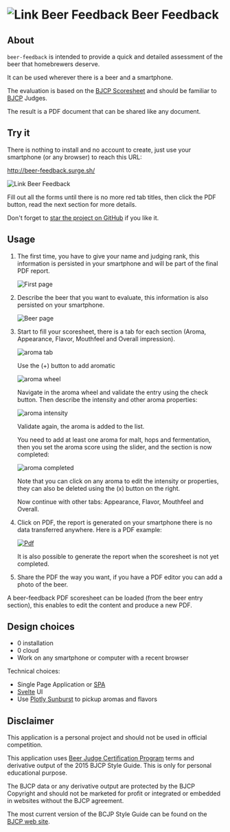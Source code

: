 # ![Link Beer Feedback](./public/favicon-32x32.png) Beer Feedback

## About

`beer-feedback` is intended to provide a quick and detailed assessment of the beer that homebrewers deserve.

It can be used wherever there is a beer and a smartphone.

The evaluation is based on the [BJCP Scoresheet](https://dev.bjcp.org/news/structured-scoresheets-for-aha-nhc/) and should be familiar to [BJCP](https://dev.bjcp.org/) Judges.

The result is a PDF document that can be shared like any document.

## Try it

There is nothing to install and no account to create, 
just use your smartphone (or any browser) to reach this URL:

http://beer-feedback.surge.sh/

![Link Beer Feedback](./qrcode.png)

Fill out all the forms until there is no more red tab titles, then click the PDF button, read the next section for more details.

Don't forget to [star the project on GitHub](https://github.com/bdelbosc/beer-feedback) if you like it. 

## Usage

1. The first time, you have to give your name and judging rank, this information is persisted in your smartphone and will be part of the final PDF report.

    ![First page](./page-identity.png) 

2. Describe the beer that you want to evaluate, this information is also persisted on your smartphone. 

    ![Beer page](./page-beer.png)

3. Start to fill your scoresheet, there is a tab for each section (Aroma, Appearance, Flavor, Mouthfeel and Overall impression).

    ![aroma tab](./page-aroma.png)

    Use the (+) button to add aromatic
   
    ![aroma wheel](./page-aroma-wheel.png)

    Navigate in the aroma wheel and validate the entry using the check button.
    Then describe the intensity and other aroma properties:

    ![aroma intensity](./page-aroma-intensity.png)

    Validate again, the aroma is added to the list.
  
    You need to add at least one aroma for malt, hops and fermentation,
    then you set the aroma score using the slider, and the section is now completed:
  
    ![aroma completed](./page-aroma-completed.png)
    
    Note that you can click on any aroma to edit the intensity or properties, they can also be deleted using the (x) button on the right.
    
    Now continue with other tabs: Appearance, Flavor, Mouthfeel and Overall.
    
4. Click on PDF, the report is generated on your smartphone there is no data transferred anywhere.
   Here is a PDF example:
    
   [![Pdf](./pdf-export.png)](./scoresheet-20200816-2-10A-Raoul.pdf)

   It is also possible to generate the report when the scoresheet is not yet completed.
  
5. Share the PDF the way you want, if you have a PDF editor you can add a photo of the beer.        


A beer-feedback PDF scoresheet can be loaded (from the beer entry section), this enables to edit the content and produce a new PDF.
   
## Design choices

- 0 installation
- 0 cloud
- Work on any smartphone or computer with a recent browser

Technical choices:
- Single Page Application or [SPA](https://en.wikipedia.org/wiki/Single-page_application)
- [Svelte](https://svelte.dev/) UI
- Use [Plotly Sunburst](https://plot.ly/javascript/sunburst-charts/) to pickup aromas and flavors

## Disclaimer 

This application is a personal project and should not be used in official competition.  

This application uses [Beer Judge Certification Program](https://bjcp.org/) terms and derivative output of the 2015 BJCP Style Guide.
This is only for personal educational purpose.

The BJCP data or any derivative output are protected by the BJCP Copyright and should not be marketed for profit
or integrated or embedded in websites without the BJCP agreement.

The most current version of the BCJP Style Guide can be found on the [BJCP web site](https://www.bjcp.org/).


 

